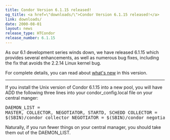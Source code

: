 ```yaml
---
title: Condor Version 6.1.15 released!
og_title: <a href=\"downloads/\">Condor Version 6.1.15 released!</a>
link: downloads/
date: 2000-08-01
layout: news
release_type: HTCondor
release_number: 6.1.15
---
```


As our 6.1 development series winds down, we have released 6.1.15 which provides several enhancements, as well as numerous bug fixes, including the fix that avoids the 2.2.14 Linux kernel bug. <p> For complete details, you can read about <a href="manual/latest-dev/9_Version_History.html">what's new</a> in this version.  <hr> If you install the Unix version of Condor 6.1.15 into a new pool, you will have ADD the following three lines into your condor_config.local file on your central manger: <pre>DAEMON_LIST   = MASTER, COLLECTOR, NEGOTIATOR, STARTD, SCHEDD COLLECTOR     = $(SBIN)/condor_collector NEGOTIATOR    = $(SBIN)/condor_negotiator</pre> Naturally, if you run fewer things on your central manager, you should take them out of the DAEMON_LIST.
